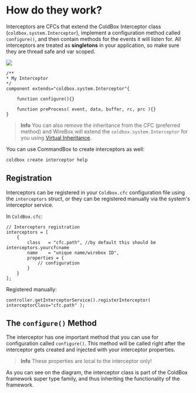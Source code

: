 # How do they work?

Interceptors are CFCs that extend the ColdBox Interceptor class \(`coldbox.system.Interceptor`\), implement a configuration method called `configure()`, and then contain methods for the events it will listen for. All interceptors are treated as **singletons** in your application, so make sure they are thread safe and var scoped.

![](../../../.gitbook/assets/coldboxmajorclasses.jpg)

```text
/**
* My Interceptor
*/
component extends="coldbox.system.Interceptor"{

    function configure(){}

    function preProcess( event, data, buffer, rc, prc ){}
}
```

> **Info** You can also remove the inheritance from the CFC \(preferred method\) and WireBox will extend the `coldbox.system.Interceptor` for you using [Virtual Inheritance](https://wirebox.ortusbooks.com/content/virtual_inheritance/).

You can use CommandBox to create interceptors as well:

```bash
coldbox create interceptor help
```

## Registration

Interceptors can be registered in your `Coldbox.cfc` configuration file using the `interceptors` struct, or they can be registered manually via the system's interceptor service.

In `ColdBox.cfc`:

```text
// Interceptors registration
interceptors = [
    {
        class   = "cfc.path", //by default this should be interceptors.yourcfcname  
        name    = "unique name/wirebox ID",
        properties = {
            // configuration
        }
    }
];
```

Registered manually:

```text
controller.getInterceptorService().registerInterceptor( interceptorClass="cfc.path" );
```

## The `configure()` Method

The interceptor has one important method that you can use for configuration called `configure()`. This method will be called right after the interceptor gets created and injected with your interceptor properties.

> **Info** These properties are local to the interceptor only!

As you can see on the diagram, the interceptor class is part of the ColdBox framework super type family, and thus inheriting the functionality of the framework.


